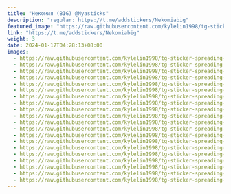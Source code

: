 ```yaml
---
title: "Некомия (BIG) @Nyasticks"
description: "regular: https://t.me/addstickers/Nekomiabig"
featured_image: "https://raw.githubusercontent.com/kylelin1998/tg-sticker-spreading-worldwide-images/main/img/72879583-bc2b-49d2-a6ee-4f2c4924fa6a.jpg"
link: "https://t.me/addstickers/Nekomiabig"
weight: 3
date: 2024-01-17T04:28:13+08:00
images:
  - https://raw.githubusercontent.com/kylelin1998/tg-sticker-spreading-worldwide-images/main/img/72879583-bc2b-49d2-a6ee-4f2c4924fa6a.jpg
  - https://raw.githubusercontent.com/kylelin1998/tg-sticker-spreading-worldwide-images/main/img/97f1ecc5-8e7c-4193-ad0c-84ecb53dac4a.jpg
  - https://raw.githubusercontent.com/kylelin1998/tg-sticker-spreading-worldwide-images/main/img/c8fc157d-d6da-4c47-85cc-7991eb9cab0d.jpg
  - https://raw.githubusercontent.com/kylelin1998/tg-sticker-spreading-worldwide-images/main/img/c72b4c11-9c45-4274-9879-ad61226d8421.jpg
  - https://raw.githubusercontent.com/kylelin1998/tg-sticker-spreading-worldwide-images/main/img/2277a859-c7f4-4072-aafb-af6367220d70.jpg
  - https://raw.githubusercontent.com/kylelin1998/tg-sticker-spreading-worldwide-images/main/img/7fb60699-d7ef-4f0e-8247-3f9c15ed1e7b.jpg
  - https://raw.githubusercontent.com/kylelin1998/tg-sticker-spreading-worldwide-images/main/img/b8a24a33-a940-48b8-9d36-a27123c9c502.jpg
  - https://raw.githubusercontent.com/kylelin1998/tg-sticker-spreading-worldwide-images/main/img/a8ad624a-da4f-4790-99ca-c5bfa5cb6c52.jpg
  - https://raw.githubusercontent.com/kylelin1998/tg-sticker-spreading-worldwide-images/main/img/eff462d0-a177-4588-acec-e9b018f79704.jpg
  - https://raw.githubusercontent.com/kylelin1998/tg-sticker-spreading-worldwide-images/main/img/0dde59ef-c54e-468c-bccb-3a602ee88e57.jpg
  - https://raw.githubusercontent.com/kylelin1998/tg-sticker-spreading-worldwide-images/main/img/788e138d-7762-4e42-8c09-0b372bfc2c17.jpg
  - https://raw.githubusercontent.com/kylelin1998/tg-sticker-spreading-worldwide-images/main/img/93b0b724-188d-4425-ada9-dad8b34c9d42.jpg
  - https://raw.githubusercontent.com/kylelin1998/tg-sticker-spreading-worldwide-images/main/img/bc58051c-4d90-4c5f-ac77-125896490f09.jpg
  - https://raw.githubusercontent.com/kylelin1998/tg-sticker-spreading-worldwide-images/main/img/5bee7f6e-1e69-47a2-a108-72f8cea7f654.jpg
  - https://raw.githubusercontent.com/kylelin1998/tg-sticker-spreading-worldwide-images/main/img/df12230e-d6bc-4e33-b653-872d7c3fe73e.jpg
  - https://raw.githubusercontent.com/kylelin1998/tg-sticker-spreading-worldwide-images/main/img/4e66eb1b-250f-42f3-918d-d64de5804ea4.jpg
  - https://raw.githubusercontent.com/kylelin1998/tg-sticker-spreading-worldwide-images/main/img/cb25a8dc-0568-48f7-bccb-dd779db9c68a.jpg
  - https://raw.githubusercontent.com/kylelin1998/tg-sticker-spreading-worldwide-images/main/img/3f9f63a5-cc5c-4edc-a7cf-51b7ca581f4b.jpg
  - https://raw.githubusercontent.com/kylelin1998/tg-sticker-spreading-worldwide-images/main/img/e9534b92-bf3a-41c1-8e8d-e97cfdaee584.jpg
  - https://raw.githubusercontent.com/kylelin1998/tg-sticker-spreading-worldwide-images/main/img/9815a220-4c1a-4387-8e35-1807f7eb5e2f.jpg
---
```

